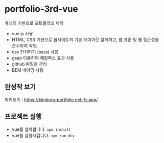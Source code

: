 # portfolio-3rd-vue

아래의 기반으로 포트폴리오 제작
- vue.js 사용
- HTML, CSS 기반으로 웹사이트의 기본 레이아웃 설계하고, 웹 표준 및 웹 접근성을 준수하여 작업
- css 전처리기 (sass) 사용
- gsap 이용하여 패럴랙스 효과 사용
- github 파일을 관리
- BEM 네이밍 사용

## 완성작 보기 
미리보기 : https://kimbora-portfolio.netlify.app/

## 프로젝트 실행
- vue를 설치합니다. `npm install`
- vue를 실행시킵니다. `npm run dev`
